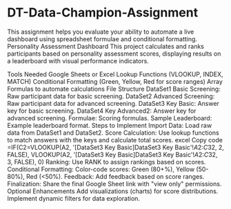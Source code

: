 # DT-Data-Champion-Assignment
This assignment helps you evaluate your ability to automate a live dashboard using spreadsheet formulae and conditional formatting. 
Personality Assessment Dashboard
This project calculates and ranks participants based on personality assessment scores, displaying results on a leaderboard with visual performance indicators.

Tools Needed
Google Sheets or Excel
Lookup Functions (VLOOKUP, INDEX, MATCH)
Conditional Formatting (Green, Yellow, Red for score ranges)
Array Formulas to automate calculations
File Structure
DataSet1 Basic Screening: Raw participant data for basic screening.
DataSet2 Advanced Screening: Raw participant data for advanced screening.
DataSet3 Key Basic: Answer key for basic screening.
DataSet4 Key Advanced2: Answer key for advanced screening.
Formulae: Scoring formulas.
Sample Leaderboard: Example leaderboard format.
Steps to Implement
Import Data: Load raw data from DataSet1 and DataSet2.
Score Calculation: Use lookup functions to match answers with the keys and calculate total scores.
excel
Copy code
=IF(C2=VLOOKUP(A2, '[DataSet3 Key Basic]DataSet3 Key Basic'!$A$2:$C$32, 2, FALSE), VLOOKUP(A2, '[DataSet3 Key Basic]DataSet3 Key Basic'!$A$2:$C$32, 3, FALSE), 0)
Ranking: Use RANK to assign rankings based on scores.
Conditional Formatting: Color-code scores: Green (80+%), Yellow (50-80%), Red (<50%).
Feedback: Add feedback based on score ranges.
Finalization: Share the final Google Sheet link with "view only" permissions.
Optional Enhancements
Add visualizations (charts) for score distributions.
Implement dynamic filters for data exploration.
